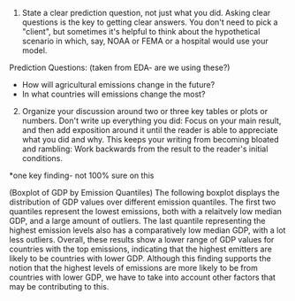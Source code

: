 1. State a clear prediction question, not just what you did. Asking clear questions is the key to getting clear answers. You don't need to pick a "client", but sometimes it's helpful to think about the hypothetical scenario in which, say, NOAA or FEMA or a hospital would use your model.

Prediction Questions: (taken from EDA- are we using these?)
- How will agricultural emissions change in the future?
- In what countries will emissions change the most?

2. Organize your discussion around two or three key tables or plots or numbers. Don't write up everything you did: Focus on your main result, and then add exposition around it until the reader is able to appreciate what you did and why. This keeps your writing from becoming bloated and rambling: Work backwards from the result to the reader's initial conditions.


*one key finding- not 100% sure on this

(Boxplot of GDP by Emission Quantiles)
The following boxplot displays the distribution of GDP values over different emission quantiles. The first two quantiles represent the lowest emissions, both with a relaitvely low median GDP, and a large amount of outliers. The last quantile representing the highest emission levels also has a comparatively low median GDP, with a lot less outliers. Overall, these results show a lower range of GDP values for countries with the top emissions, indicating that the highest emitters are likely to be countries with lower GDP. Although this finding supports the notion that the highest levels of emissions are more likely to be from countries with lower GDP, we have to take into account other factors that may be contributing to this. 
